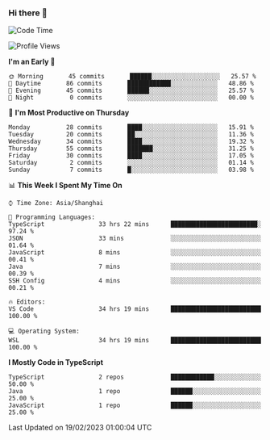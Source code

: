 ### Hi there 👋

<!--
**waynelwz/waynelwz** is a ✨ _special_ ✨ repository because its `README.md` (this file) appears on your GitHub profile.

Here are some ideas to get you started:

- 🔭 I’m currently working on ...
- 🌱 I’m currently learning ...
- 👯 I’m looking to collaborate on ...
- 🤔 I’m looking for help with ...
- 💬 Ask me about ...
- 📫 How to reach me: ...
- 😄 Pronouns: ...
- ⚡ Fun fact: ...
-->

<!--START_SECTION:waka-->
![Code Time](http://img.shields.io/badge/Code%20Time-1%2C056%20hrs%2046%20mins-blue)

![Profile Views](http://img.shields.io/badge/Profile%20Views-0-blue)

**I'm an Early 🐤** 

```text
🌞 Morning       45 commits       ██████░░░░░░░░░░░░░░░░░░░   25.57 % 
🌆 Daytime       86 commits       ████████████░░░░░░░░░░░░░   48.86 % 
🌃 Evening       45 commits       ██████░░░░░░░░░░░░░░░░░░░   25.57 % 
🌙 Night          0 commits       ░░░░░░░░░░░░░░░░░░░░░░░░░   00.00 % 

```
📅 **I'm Most Productive on Thursday** 

```text
Monday          28 commits       ████░░░░░░░░░░░░░░░░░░░░░   15.91 % 
Tuesday         20 commits       ██░░░░░░░░░░░░░░░░░░░░░░░   11.36 % 
Wednesday       34 commits       ████░░░░░░░░░░░░░░░░░░░░░   19.32 % 
Thursday        55 commits       ███████░░░░░░░░░░░░░░░░░░   31.25 % 
Friday          30 commits       ████░░░░░░░░░░░░░░░░░░░░░   17.05 % 
Saturday         2 commits       ░░░░░░░░░░░░░░░░░░░░░░░░░   01.14 % 
Sunday           7 commits       █░░░░░░░░░░░░░░░░░░░░░░░░   03.98 % 

```


📊 **This Week I Spent My Time On** 

```text
⌚︎ Time Zone: Asia/Shanghai

💬 Programming Languages: 
TypeScript               33 hrs 22 mins      ████████████████████████░   97.24 % 
JSON                     33 mins             ░░░░░░░░░░░░░░░░░░░░░░░░░   01.64 % 
JavaScript               8 mins              ░░░░░░░░░░░░░░░░░░░░░░░░░   00.41 % 
Java                     7 mins              ░░░░░░░░░░░░░░░░░░░░░░░░░   00.39 % 
SSH Config               4 mins              ░░░░░░░░░░░░░░░░░░░░░░░░░   00.21 % 

🔥 Editors: 
VS Code                  34 hrs 19 mins      █████████████████████████   100.00 % 

💻 Operating System: 
WSL                      34 hrs 19 mins      █████████████████████████   100.00 % 

```

**I Mostly Code in TypeScript** 

```text
TypeScript               2 repos             ████████████░░░░░░░░░░░░░   50.00 % 
Java                     1 repo              ██████░░░░░░░░░░░░░░░░░░░   25.00 % 
JavaScript               1 repo              ██████░░░░░░░░░░░░░░░░░░░   25.00 % 

```



 Last Updated on 19/02/2023 01:00:04 UTC
<!--END_SECTION:waka-->

